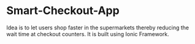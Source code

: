 # Smart-Checkout-App
Idea is to let users shop faster in the supermarkets thereby reducing the wait time at checkout counters. It is built using Ionic Framework.
